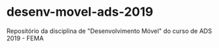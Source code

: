 # desenv-movel-ads-2019
Repositório da disciplina de "Desenvolvimento Móvel" do curso de ADS 2019 - FEMA
